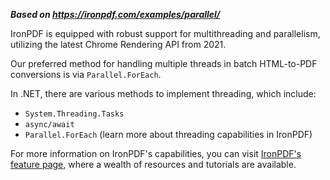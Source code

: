 ***Based on <https://ironpdf.com/examples/parallel/>***

IronPDF is equipped with robust support for multithreading and parallelism, utilizing the latest Chrome Rendering API from 2021.

Our preferred method for handling multiple threads in batch HTML-to-PDF conversions is via `Parallel.ForEach`.

In .NET, there are various methods to implement threading, which include:

- `System.Threading.Tasks`
- `async/await`
- `Parallel.ForEach` (learn more about threading capabilities in IronPDF)

For more information on IronPDF's capabilities, you can visit [IronPDF's feature page](https://ironpdf.com/features/overview/), where a wealth of resources and tutorials are available.